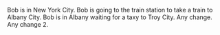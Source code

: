 Bob is in New York City.
Bob is going to the train station to take a train to Albany City.
Bob is in Albany waiting for a taxy to Troy City.
Any change.
Any change 2.
